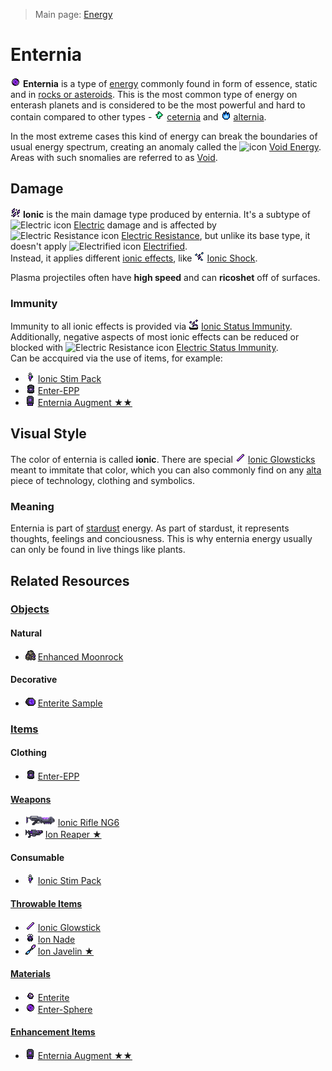 > Main page: [Energy](https://ceterai.github.io/MyEnternia/Wiki/Io#energy)

# Enternia

<img src="https://raw.githubusercontent.com/Ceterai/Enternia/main/items/generic/crafting/alta/entersphere.png" alt="icon" loading="lazy" width="auto" height="16px"/> **Enternia** is a type of [energy](https://ceterai.github.io/MyEnternia/Wiki/Io#energy) commonly found in form of essence, static and in [rocks or asteroids](https://ceterai.github.io/MyEnternia/Wiki/Astera). This is the most common type of energy on enterash planets and is considered to be the most powerful and hard to contain compared to other types - <img src="https://raw.githubusercontent.com/Ceterai/Enternia/main/damage/ct_impulse.png" alt="icon" width="16" height="16"/> [ceternia](https://ceterai.github.io/MyEnternia/Wiki/Ceternia) and <img src="https://raw.githubusercontent.com/Ceterai/Enternia/main/damage/ct_plasma.png" alt="icon" width="16" height="16"/> [alternia](https://ceterai.github.io/MyEnternia/Wiki/Alternia).

In the most extreme cases this kind of energy can break the boundaries of usual energy spectrum, creating an anomaly called the <img src="https://raw.githubusercontent.com/Ceterai/Enternia/main/items/active/unsorted/alta/loot/sets/ct_void_set.png" alt="icon" loading="lazy" width="auto" height="16px"/> [Void Energy](https://ceterai.github.io/MyEnternia/Wiki/VoidEnergy). Areas with such snomalies are referred to as [Void](https://ceterai.github.io/MyEnternia/Wiki/Void).

## Damage

<img src="https://raw.githubusercontent.com/Ceterai/Enternia/main/damage/ct_ionic.png" alt="icon" loading="lazy" width="auto" height="16px"/> **Ionic** is the main damage type produced by enternia. It's a subtype of <img src="https://starbounder.org/mediawiki/images/1/15/Electric_%28Attack%29.png" alt="Electric icon" loading="lazy" width="16px" height="16px"/> [Electric](https://starbounder.org/Weapons#Elemental_Damage) damage and is affected by <img src="https://starbounder.org/mediawiki/images/4/42/Status_Electric_Resistance.png" alt="Electric Resistance icon" loading="lazy" width="16px" height="16px"/> [Electric Resistance](https://starbounder.org/Electric_Resistance), but unlike its base type, it doesn't apply <img src="https://starbounder.org/mediawiki/images/3/34/Status_Electrified.png" alt="Electrified icon" loading="lazy" width="16px" height="16px"/> [Electrified](https://starbounder.org/Electrified).  
Instead, it applies different [ionic effects](https://ceterai.github.io/MyEnternia/Wiki/StatusEffects#Ionic-Effects), like <img src="https://raw.githubusercontent.com/Ceterai/Enternia/main/stats/effects/ct_ionic_shock.png" alt="icon" loading="lazy" width="auto" height="16px"/> [Ionic Shock](https://ceterai.github.io/MyEnternia/Wiki/IonicShock).

Plasma projectiles often have **high speed** and can **ricoshet** off of surfaces.

### Immunity

Immunity to all ionic effects is provided via <img src="https://raw.githubusercontent.com/Ceterai/Enternia/main/stats/effects/ct_ionicblockade.png" alt="icon" width="16" height="16"/> [Ionic Status Immunity](https://ceterai.github.io/MyEnternia/Wiki/Enternia#immunity).  
Additionally, negative aspects of most ionic effects can be reduced or blocked with <img src="https://starbounder.org/mediawiki/images/4/42/Status_Electric_Resistance.png" alt="Electric Resistance icon" loading="lazy" width="16px" height="16px"/> [Electric Status Immunity](https://starbounder.org/Electric_Resistance).  
Can be accquired via the use of items, for example:

- <img src="https://raw.githubusercontent.com/Ceterai/Enternia/main/items/generic/other/ct_ionic_stim.png" alt="icon" loading="lazy" width="auto" height="16px"/> [Ionic Stim Pack](https://ceterai.github.io/MyEnternia/Wiki/IonicStimPack)
- <img src="https://raw.githubusercontent.com/Ceterai/Enternia/main/items/armors/alta/tier6/enternia/epp/icon.png" alt="icon" loading="lazy" width="auto" height="16px"/> [Enter-EPP](https://ceterai.github.io/MyEnternia/Wiki/EnterEPP)
- <img src="https://raw.githubusercontent.com/Ceterai/Enternia/main/items/augments/back/ct_enternia_augment.png" alt="icon" loading="lazy" width="auto" height="16px"/> [Enternia Augment ★★](https://ceterai.github.io/MyEnternia/Wiki/EnterniaAugment)

## Visual Style

The color of enternia is called **ionic**. There are special <img src="https://raw.githubusercontent.com/Ceterai/Enternia/main/items/active/alta/glowsticks/ionic.png" alt="icon" loading="lazy" width="auto" height="16px"/> [Ionic Glowsticks](https://ceterai.github.io/MyEnternia/Wiki/IonicGlowstick) meant to immitate that color, which you can also commonly find on any [alta](https://ceterai.github.io/MyEnternia/Wiki/Alta) piece of technology, clothing and symbolics.

### Meaning

Enternia is part of [stardust](https://ceterai.github.io/MyEnternia/Wiki/Stardust) energy. As part of stardust, it represents thoughts, feelings and conciousness. This is why enternia energy usually can only be found in live things like plants.

## Related Resources

### [Objects](https://ceterai.github.io/MyEnternia/Wiki/Objects)

#### Natural

- <img src="https://raw.githubusercontent.com/Ceterai/Enternia/main/objects/biome/enterash/rocks/ct_enhancedmoonrock/icon.png" alt="icon" loading="lazy" width="auto" height="16px"/> [Enhanced Moonrock](https://ceterai.github.io/MyEnternia/Wiki/EnhancedMoonrock)

#### Decorative

- <img src="https://raw.githubusercontent.com/Ceterai/Enternia/main/objects/biome/enterash/rocks/ct_enterite_sample/icon.png" alt="icon" loading="lazy" width="auto" height="16px"/> [Enterite Sample](https://ceterai.github.io/MyEnternia/Wiki/EnteriteSample)

### [Items](https://ceterai.github.io/MyEnternia/Wiki/GenericItems#crafting-materials)

#### Clothing

- <img src="https://raw.githubusercontent.com/Ceterai/Enternia/main/items/armors/alta/tier6/enternia/epp/icon.png" alt="icon" loading="lazy" width="auto" height="16px"/> [Enter-EPP](https://ceterai.github.io/MyEnternia/Wiki/EnterEPP)

#### [Weapons](https://ceterai.github.io/MyEnternia/Wiki/Weapons)

- <img src="https://raw.githubusercontent.com/Ceterai/Enternia/main/items/active/weapons/ranged/alta/rifle/ct_alta_ionic_rifle.png" alt="icon" loading="lazy" width="auto" height="16px"/> [Ionic Rifle NG6](https://ceterai.github.io/MyEnternia/Wiki/IonicRifleNG6)
- <img src="https://raw.githubusercontent.com/Ceterai/Enternia/main/items/active/weapons/ranged/alta/cannon/ct_ion_reaper.png" alt="icon" loading="lazy" width="auto" height="16px"/> [Ion Reaper ★](https://ceterai.github.io/MyEnternia/Wiki/IonReaper)

#### Consumable

- <img src="https://raw.githubusercontent.com/Ceterai/Enternia/main/items/generic/other/ct_ionic_stim.png" alt="icon" loading="lazy" width="auto" height="16px"/> [Ionic Stim Pack](https://ceterai.github.io/MyEnternia/Wiki/IonicStimPack)

#### [Throwable Items](https://ceterai.github.io/MyEnternia/Wiki/ThrowableItems)

- <img src="https://raw.githubusercontent.com/Ceterai/Enternia/main/items/active/alta/glowsticks/ionic.png" alt="icon" loading="lazy" width="auto" height="16px"/> [Ionic Glowstick](https://ceterai.github.io/MyEnternia/Wiki/IonicGlowstick)
- <img src="https://raw.githubusercontent.com/Ceterai/Enternia/main/items/throwables/ct_ionic_nade.png" alt="icon" loading="lazy" width="auto" height="16px"/> [Ion Nade](https://ceterai.github.io/MyEnternia/Wiki/IonNade)
- <img src="https://raw.githubusercontent.com/Ceterai/Enternia/main/items/throwables/ct_ion_javelin.png" alt="icon" loading="lazy" width="auto" height="16px"/> [Ion Javelin ★](https://ceterai.github.io/MyEnternia/Wiki/IonJavelin)

#### [Materials](https://ceterai.github.io/MyEnternia/Wiki/GenericItems#crafting-materials)

- <img src="https://raw.githubusercontent.com/Ceterai/Enternia/main/items/generic/crafting/ct_enterite.png" alt="icon" loading="lazy" width="auto" height="16px"/> [Enterite](https://ceterai.github.io/MyEnternia/Wiki/Enterite)
- <img src="https://raw.githubusercontent.com/Ceterai/Enternia/main/items/generic/crafting/alta/entersphere.png" alt="icon" loading="lazy" width="auto" height="16px"/> [Enter-Sphere](https://ceterai.github.io/MyEnternia/Wiki/EnterSphere)

#### [Enhancement Items](https://ceterai.github.io/MyEnternia/Wiki/EnhancementItems)

- <img src="https://raw.githubusercontent.com/Ceterai/Enternia/main/items/augments/back/ct_enternia_augment.png" alt="icon" loading="lazy" width="auto" height="16px"/> [Enternia Augment ★★](https://ceterai.github.io/MyEnternia/Wiki/EnterniaAugment)
